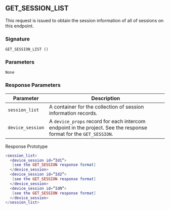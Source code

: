 ## GET\_SESSION\_LIST

This request is issued to obtain the session information of all of sessions on this endpoint.


### Signature

`GET_SESSION_LIST ()`


### Parameters

`None`


### Response Parameters

| Parameter | Description |
| --- | --- |
| `session_list` | A container for the collection of session information records. |
| `device_session` | A `device_props` record for each intercom endpoint in the project.  See the response format for the `GET_SESSION`. |


Response Prototype

```lua
<session_list>
  <device_session id=”Id1”>
   [see the GET_SESSION response format]
  </device_session>
  <device_session id=”Id2”>
   [see the GET_SESSION response format]
  </device_session>
  <device_session id=”IdN”>
   [see the GET_SESSION response format]
  </device_session>
</session_list>
```
